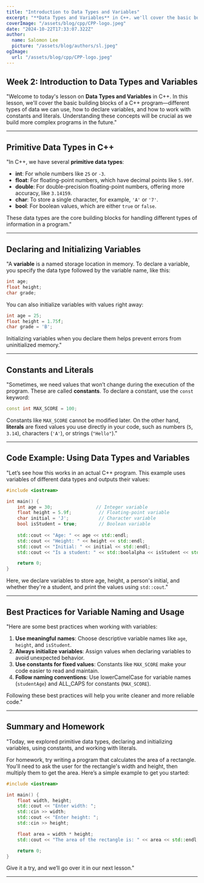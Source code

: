 ```yaml
---
title: "Introduction to Data Types and Variables"
excerpt: "**Data Types and Variables** in C++. we'll cover the basic building blocks of a C++ program—different types of data we can use, how to declare variables, and how to work with constants and literals."
coverImage: "/assets/blog/cpp/CPP-logo.jpeg"
date: "2024-10-22T17:33:07.322Z"
author:
  name: Salomon Lee
  picture: "/assets/blog/authors/sl.jpeg"
ogImage:
  url: "/assets/blog/cpp/CPP-logo.jpeg"
---
```


## Week 2: **Introduction to Data Types and Variables**

"Welcome to today's lesson on **Data Types and Variables** in C++. In this lesson, we'll cover the basic building blocks of a C++ program—different types of data we can use, how to declare variables, and how to work with constants and literals. Understanding these concepts will be crucial as we build more complex programs in the future."

---

## **Primitive Data Types in C++**

"In C++, we have several **primitive data types**:

- **int**: For whole numbers like `25` or `-3`.
- **float**: For floating-point numbers, which have decimal points like `5.99f`.
- **double**: For double-precision floating-point numbers, offering more accuracy, like `3.14159`.
- **char**: To store a single character, for example, `'A'` or `'7'`.
- **bool**: For boolean values, which are either `true` or `false`.

These data types are the core building blocks for handling different types of information in a program."

---

## **Declaring and Initializing Variables**

"A **variable** is a named storage location in memory. To declare a variable, you specify the data type followed by the variable name, like this:

```cpp
int age;
float height;
char grade;
```

You can also initialize variables with values right away:

```cpp
int age = 25;
float height = 1.75f;
char grade = 'B';
```

Initializing variables when you declare them helps prevent errors from uninitialized memory."

---

## **Constants and Literals**

"Sometimes, we need values that won’t change during the execution of the program. These are called **constants**. To declare a constant, use the `const` keyword:

```cpp
const int MAX_SCORE = 100;
```

Constants like `MAX_SCORE` cannot be modified later. On the other hand, **literals** are fixed values you use directly in your code, such as numbers (`5`, `3.14`), characters (`'A'`), or strings (`"Hello"`)."

---

## **Code Example: Using Data Types and Variables**

"Let’s see how this works in an actual C++ program. This example uses variables of different data types and outputs their values:

```cpp
#include <iostream>

int main() {
    int age = 30;                // Integer variable
    float height = 5.9f;          // Floating-point variable
    char initial = 'J';           // Character variable
    bool isStudent = true;        // Boolean variable
    
    std::cout << "Age: " << age << std::endl;
    std::cout << "Height: " << height << std::endl;
    std::cout << "Initial: " << initial << std::endl;
    std::cout << "Is a student: " << std::boolalpha << isStudent << std::endl;

    return 0;
}
```

Here, we declare variables to store age, height, a person's initial, and whether they're a student, and print the values using `std::cout`."

---

## **Best Practices for Variable Naming and Usage**

"Here are some best practices when working with variables:

1. **Use meaningful names**: Choose descriptive variable names like `age`, `height`, and `isStudent`.
2. **Always initialize variables**: Assign values when declaring variables to avoid unexpected behavior.
3. **Use constants for fixed values**: Constants like `MAX_SCORE` make your code easier to read and maintain.
4. **Follow naming conventions**: Use lowerCamelCase for variable names (`studentAge`) and ALL_CAPS for constants (`MAX_SCORE`).

Following these best practices will help you write cleaner and more reliable code."

---

## **Summary and Homework**

"Today, we explored primitive data types, declaring and initializing variables, using constants, and working with literals. 

For homework, try writing a program that calculates the area of a rectangle. You'll need to ask the user for the rectangle's width and height, then multiply them to get the area. Here’s a simple example to get you started:

```cpp
#include <iostream>

int main() {
    float width, height;
    std::cout << "Enter width: ";
    std::cin >> width;
    std::cout << "Enter height: ";
    std::cin >> height;

    float area = width * height;
    std::cout << "The area of the rectangle is: " << area << std::endl;

    return 0;
}
```

Give it a try, and we’ll go over it in our next lesson."

---

